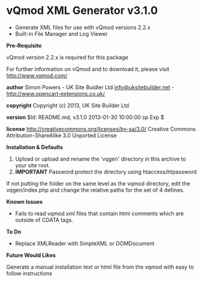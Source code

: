 # vQmod XML Generator v3.1.0

* Generate XML files for use with vQmod versions 2.2.x
* Built-in File Manager and Log Viewer

**Pre-Requisite**

vQmod version 2.2.x is required for this package

For further information on vQmod and to download it, please visit http://www.vqmod.com/

**author** Simon Powers - UK Site Buidler Ltd <info@uksitebuilder.net> - http://www.opencart-extensions.co.uk/

**copyright** Copyright (c) 2013, UK Site Builder Ltd

**version** $Id: README.md, v3.1.0 2013-01-30 10:00:00 sp Exp $

**license** http://creativecommons.org/licenses/by-sa/3.0/ Creative Commons Attribution-ShareAlike 3.0 Unported License


**Installation & Defaults**

1. Upload or upload and rename the 'vqgen' directory in this archive to your site root.
2. **IMPORTANT** Password protect the directory using htaccess/htpassword

If not putting the folder on the same level as the vqmod directory, edit the vqgen/index.php and change the relative paths for the set of 4 defines.


**Known Issues**

* Fails to read vqmod xml files that contain html comments which are outside of CDATA tags.

**To Do**

* Replace XMLReader with SimpleXML or DOMDocument

**Future Would Likes**

Generate a manual installation text or html file from the vqmod with easy to follow instructions
